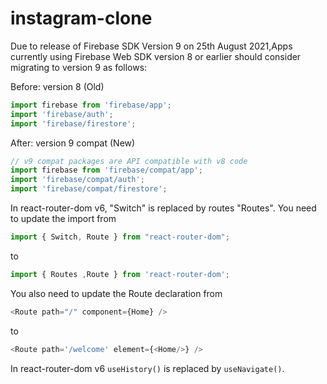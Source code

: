 # instagram-clone

Due to release of Firebase SDK Version 9 on 25th August 2021,Apps currently using Firebase Web SDK version 8 or earlier should consider migrating to version 9 as follows:

Before: version 8 (Old)

```js
import firebase from 'firebase/app';
import 'firebase/auth';
import 'firebase/firestore';
```

After: version 9 compat (New)

```js
// v9 compat packages are API compatible with v8 code
import firebase from 'firebase/compat/app';
import 'firebase/compat/auth';
import 'firebase/compat/firestore';
```

In react-router-dom v6, "Switch" is replaced by routes "Routes". You need to update the import from
```js
import { Switch, Route } from "react-router-dom";
```
to
```js
import { Routes ,Route } from 'react-router-dom';
```
You also need to update the Route declaration from
```js
<Route path="/" component={Home} />
```
to
```js
<Route path='/welcome' element={<Home/>} />
```

In react-router-dom v6 `useHistory()` is replaced by `useNavigate()`.